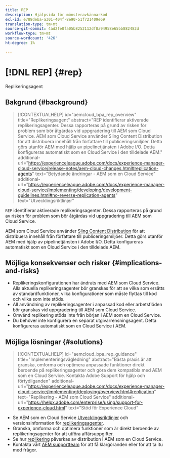 ```yaml
---
title: REP
description: Hjälpsida för mönsteravkännarkod
exl-id: e788deba-a301-404f-8e90-51f721409e69
translation-type: tm+mt
source-git-commit: 4ad2fe0fa05b8252112df8a94958e65bb882482d
workflow-type: tm+mt
source-wordcount: '426'
ht-degree: 1%

---
```


# [!DNL REP] {#rep}

Replikeringsagent

## Bakgrund {#background}

>[!CONTEXTUALHELP]
>id="aemcloud_bpa_rep_overview"
>title="Replikeringsagent"
>abstract="REP identifierar aktiverade replikeringsagenter. Dessa rapporteras på grund av risken för problem som bör åtgärdas vid uppgradering till AEM som Cloud Service. AEM som Cloud Service använder Sling Content Distribution för att distribuera innehåll från författare till publiceringsmiljöer. Detta görs utanför AEM med hjälp av pipelinetjänsten i Adobe I/O. Detta konfigureras automatiskt som en Cloud Service i den tilldelade AEM."
>additional-url="https://experienceleague.adobe.com/docs/experience-manager-cloud-service/release-notes/aem-cloud-changes.html#replication-agents" text="Betydande ändringar - AEM som en Cloud Service"
>additional-url="https://experienceleague.adobe.com/docs/experience-manager-cloud-service/implementing/developing/development-guidelines.html#no-reverse-replication-agents" text="Utvecklingsriktlinjer"

`REP` identifierar aktiverade replikeringsagenter. Dessa rapporteras på grund av risken för problem som bör åtgärdas vid uppgradering till AEM som Cloud Service.

AEM som Cloud Service använder [Sling Content Distribution](https://sling.apache.org/documentation/bundles/content-distribution.html) för att distribuera innehåll från författare till publiceringsmiljöer. Detta görs utanför AEM med hjälp av pipelinetjänsten i Adobe I/O. Detta konfigureras automatiskt som en Cloud Service i den tilldelade AEM.

## Möjliga konsekvenser och risker {#implications-and-risks}

* Replikeringskonfigurationen har ändrats med AEM som Cloud Service. Alla aktuella replikeringsagenter bör granskas för att se vilka som ersätts av standardfunktioner, vilka konfigurationer som måste flyttas till kod och vilka som inte stöds.
* All användning av replikeringsagenter i anpassad kod eller arbetsflöden bör granskas vid uppgradering till AEM som Cloud Service.
* Omvänd replikering stöds inte från början i AEM som en Cloud Service.
* Du behöver inte konfigurera en separat utgivarrensningsagent. Detta konfigureras automatiskt som en Cloud Service i AEM.

## Möjliga lösningar {#solutions}

>[!CONTEXTUALHELP]
>id="aemcloud_bpa_rep_guidance"
>title="Implementeringsvägledning"
>abstract="Bästa praxis är att granska, omforma och optimera anpassade funktioner direkt beroende på replikeringsagenter och göra dem kompatibla med AEM som en Cloud Service. Kontakta Adobe Support för hjälp och förtydliganden"
>additional-url="https://experienceleague.adobe.com/docs/experience-manager-cloud-service/implementing/deploying/overview.html#replication" text="Replikering - AEM som Cloud Service"
>additional-url="https://helpx.adobe.com/enterprise/using/support-for-experience-cloud.html" text="Stöd för Experience Cloud"

* Se AEM som en Cloud Service [Utvecklingsriktlinjer](https://experienceleague.adobe.com/docs/experience-manager-cloud-service/implementing/developing/development-guidelines.html#no-reverse-replication-agents) och versionsinformation för [replikeringsagenter](https://experienceleague.adobe.com/docs/experience-manager-cloud-service/release-notes/aem-cloud-changes.html#replication-agents).
* Granska, omforma och optimera funktioner som är direkt beroende av replikeringsagenter för att utföra affärsuppgifter.
* Se hur [replikering](https://experienceleague.adobe.com/docs/experience-manager-cloud-service/implementing/deploying/overview.html#replication) påverkas av distribution i AEM som en Cloud Service.
* Kontakta vårt [AEM supportteam](https://helpx.adobe.com/enterprise/using/support-for-experience-cloud.html) för att få klargöranden eller för att ta itu med frågor.
